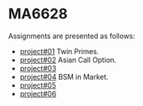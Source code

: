 
# MA6628

Assignments are presented as follows:

- [project#01](https://github.com/pinhuang0317/MA6628-Assignment/blob/master/Project%2301.ipynb) Twin Primes. 
- [project#02](https://github.com/pinhuang0317/MA6628-Assignment/blob/master/Project%2302.ipynb) Asian Call Option. 
- [project#03](https://github.com/pinhuang0317/MA6628-Assignment/blob/master/Project%2304.ipynb)  
- [project#04](https://github.com/pinhuang0317/MA6628-Assignment/blob/master/Project%2304.ipynb) BSM in Market. 
- [project#05](https://github.com/pinhuang0317/MA6628-Assignment/blob/master/Project%2305.ipynb) 
- [project#06](https://github.com/pinhuang0317/MA6628-Assignment/blob/master/Project%2304.ipynb)  
